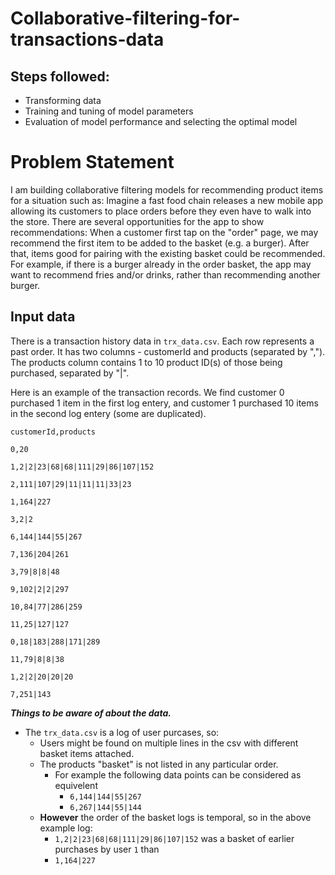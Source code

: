 # Collaborative-filtering-for-transactions-data

## Steps followed:
 * Transforming data
 * Training and tuning of model parameters
 * Evaluation of model performance and selecting the optimal model
 
 # Problem Statement

I am building collaborative filtering models for recommending product items for a situation such as: Imagine a fast food chain releases a new mobile app allowing its customers to place orders before they even have to walk into the store. There are several opportunities for the app to show recommendations: When a customer first tap on the "order" page, we may recommend the first item to be added to the basket (e.g. a burger). After that, items good for pairing with the existing basket could be recommended. For example, if there is a burger already in the order basket, the app may want to recommend fries and/or drinks, rather than recommending another burger.


## Input data
There is a transaction history data in `trx_data.csv`. Each row represents a past order. It has two columns - customerId and products (separated by ","). The products column contains 1 to 10 product ID(s) of those being purchased, separated by "|".

Here is an example of the transaction records. We find customer 0 purchased 1 item in the first log entery, and customer 1 purchased 10 items in the second log entery (some are duplicated).

`customerId,products`

`0,20`

`1,2|2|23|68|68|111|29|86|107|152`

`2,111|107|29|11|11|11|33|23`

`1,164|227`

`3,2|2`

`6,144|144|55|267`

`7,136|204|261`

`3,79|8|8|48`

`9,102|2|2|297`

`10,84|77|286|259`

`11,25|127|127`

`0,18|183|288|171|289`

`11,79|8|8|38`

`1,2|2|20|20|20`

`7,251|143`


***Things to be aware of about the data.***
* The `trx_data.csv` is a log of user purcases, so:
    * Users might be found on multiple lines in the csv with different basket items attached.
    * The products "basket" is not listed in any particular order.
        * For example the following data points can be considered as equivelent
            * `6,144|144|55|267` 
            * `6,267|144|55|144`
    * **However** the order of the basket logs is temporal, so in the above example log:
        * `1,2|2|23|68|68|111|29|86|107|152` was a basket of earlier purchases by user `1` than
        * `1,164|227`
